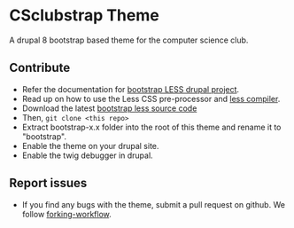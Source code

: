 # CSclubstrap Theme

A drupal 8 bootstrap based theme for the computer science club.

## Contribute
- Refer the documentation for [bootstrap LESS drupal project](https://github.com/drupalprojects/bootstrap/tree/8.x-3.x/starterkits/less).
- Read up on how to use the Less CSS pre-processor and [less compiler](http://lesscss.org/).
- Download the latest [bootstrap less source code](http://getbootstrap.com/getting-started/)
- Then, `git clone <this repo>`
- Extract bootstrap-x.x folder into the root of this theme and rename it to "bootstrap".
- Enable the theme on your drupal site.
- Enable the twig debugger in drupal.

## Report issues
- If you find any bugs with the theme, submit a pull request on github. We follow [forking-workflow](https://www.atlassian.com/git/tutorials/comparing-workflows#forking-workflow).
